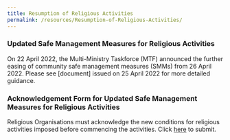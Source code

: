 ```yaml
---
title: Resumption of Religious Activities
permalink: /resources/Resumption-of-Religious-Activities/
---
```

### Updated Safe Management Measures for Religious Activities

On 22 April 2022, the Multi-Ministry Taskforce (MTF) announced the further easing of community safe management measures (SMMs) from 26 April 2022. Please see [document] issued on 25 April 2022 for more detailed guidance.

### Acknowledgement Form for Updated Safe Management Measures for Religious Activities 

Religious Organisations must acknowledge the new conditions for religious activities imposed before commencing the activities. Click [here](https://www.form.gov.sg/623d25f028a55e0012aef93d) to submit.